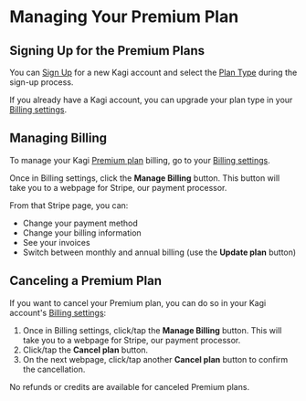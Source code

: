 # Managing Your Premium Plan

## Signing Up for the Premium Plans

You can [Sign Up](https://kagi.com/signup) for a new Kagi account and select the [Plan Type](plan-types.md) during the sign-up process.

If you already have a Kagi account, you can upgrade your plan type in your [Billing settings](https://kagi.com/settings/billing).

## Managing Billing

To manage your Kagi [Premium plan](plan-types.md) billing, go to your [Billing settings](https://kagi.com/settings/billing).

Once in Billing settings, click the **Manage Billing** button. This button will take you to a webpage for Stripe, our payment processor.

From that Stripe page, you can:

- Change your payment method
- Change your billing information
- See your invoices
- Switch between monthly and annual billing (use the **Update plan** button)

## Canceling a Premium Plan

If you want to cancel your Premium plan, you can do so in your Kagi account's [Billing settings](https://kagi.com/settings/billing):

1. Once in Billing settings, click/tap the **Manage Billing** button. This will take you to a webpage for Stripe, our payment processor.
2. Click/tap the **Cancel plan** button.
3. On the next webpage, click/tap another **Cancel plan** button to confirm the cancellation.

No refunds or credits are available for canceled Premium plans.
